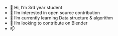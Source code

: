 - 👋 Hi, I’m 3rd year student 
- 👀 I’m interested in open source contribution
- 🌱 I’m currently learning Data structure & algorithm
- 💞️ I’m looking to contribute on Blender
- 📫

<!---
yprateek136/yprateek136 is a ✨ special ✨ repository because its `README.md` (this file) appears on your GitHub profile.
You can click the Preview link to take a look at your changes.
--->
